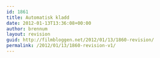 ```yaml
---
id: 1861
title: Automatisk kladd
date: 2012-01-13T13:36:08+00:00
author: brennum
layout: revision
guid: http://filmbloggen.net/2012/01/13/1860-revision/
permalink: /2012/01/13/1860-revision-v1/
---
```

